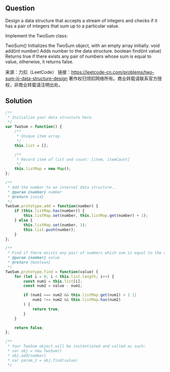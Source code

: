 ## Question
Design a data structure that accepts a stream of integers and checks if it has a pair of integers that sum up to a particular value.

Implement the TwoSum class:

TwoSum() Initializes the TwoSum object, with an empty array initially.
void add(int number) Adds number to the data structure.
boolean find(int value) Returns true if there exists any pair of numbers whose sum is equal to value, otherwise, it returns false.

来源：力扣（LeetCode）
链接：https://leetcode-cn.com/problems/two-sum-iii-data-structure-design
著作权归领扣网络所有。商业转载请联系官方授权，非商业转载请注明出处。

## Solution
```javascript
/**
 * Initialize your data structure here.
 */
var TwoSum = function() {
    /**
     * Unique item array.
     */
    this.list = [];

    /**
     * Record item of list and count: [item, itemCount]
     */
    this.listMap = new Map();
};

/**
 * Add the number to an internal data structure.. 
 * @param {number} number
 * @return {void}
 */
TwoSum.prototype.add = function(number) {
    if (this.listMap.has(number)) {
        this.listMap.set(number, this.listMap.get(number) + 1);
    } else {
        this.listMap.set(number, 1);
        this.list.push(number);
    }
};

/**
 * Find if there exists any pair of numbers which sum is equal to the value. 
 * @param {number} value
 * @return {boolean}
 */
TwoSum.prototype.find = function(value) {
    for (let i = 0; i < this.list.length; i++) {
        const num1 = this.list[i];
        const num2 = value - num1;

        if (num1 === num2 && this.listMap.get(num1) > 1 ||
            num1 !== num2 && this.listMap.has(num2)
        ) {
            return true;
        }
    }

    return false;
};

/**
 * Your TwoSum object will be instantiated and called as such:
 * var obj = new TwoSum()
 * obj.add(number)
 * var param_2 = obj.find(value)
 */
```